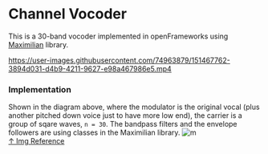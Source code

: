# Channel Vocoder  

This is a 30-band vocoder implemented in openFrameworks using [Maximilian](https://github.com/micknoise/Maximilian) library.  

https://user-images.githubusercontent.com/74963879/151467762-3894d031-d4b9-4211-9627-e98a467986e5.mp4  

### Implementation  
Shown in the diagram above, where the modulator is the original vocal (plus another pitched down voice just to have more low end), the carrier is a group of sqare waves, `n = 30`. The bandpass filters and the envelope followers are using classes in the Maximilian library.
![m](https://sethares.engr.wisc.edu/vocoders/channelvocoder.gif)  
[↑ Img Reference](https://sethares.engr.wisc.edu/vocoders/channelvocoder.html)  
